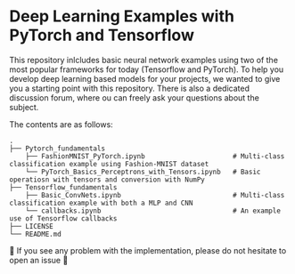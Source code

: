 # Deep Learning Examples with PyTorch and Tensorflow
This repository inlcludes basic neural network examples using two of the most popular frameworks for today (Tensorflow and PyTorch). To help you develop deep learning based models for your projects, we wanted to give you a starting point with this repository. There is also a dedicated discussion forum, where ou can freely ask your questions about the subject.

The contents are as follows:

    .
    ├── Pytorch_fundamentals
        ├── FashionMNIST_PyTorch.ipynb                      # Multi-class classification example using Fashion-MNIST dataset
        └── PyTorch_Basics_Perceptrons_with_Tensors.ipynb   # Basic operatiosn with tensors and conversion with NumPy
    ├── Tensorflow_fundamentals
        ├── Basic_ConvNets.ipynb                            # Multi-class classification example with both a MLP and CNN
        └── callbacks.ipynb                                 # An example use of Tensorflow callbacks
    ├── LICENSE
    └── README.md
    
    
:cowboy_hat_face: If you see any problem with the implementation, please do not hesitate to open an issue :cowboy_hat_face:

